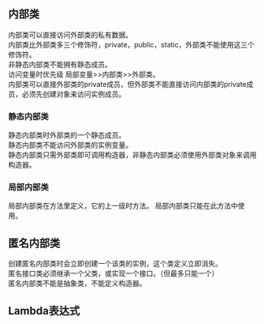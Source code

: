 ## 内部类
  内部类可以直接访问外部类的私有数据。  
  内部类比外部类多三个修饰符，private，public，static，外部类不能使用这三个修饰符。  
  非静态内部类不能拥有静态成员。  
  访问变量时优先级 局部变量>>内部类>>外部类。  
  内部类可以直接外部类的private成员，但外部类不能直接访问内部类的private成员，必须先创建对象来访问实例成员。  
  ### 静态内部类
  静态内部类时外部类的一个静态成员。  
  静态内部类不能访问外部类的实例变量。  
  静态内部类只需外部类即可调用构造器，非静态内部类必须使用外部类对象来调用构造器。  
  ### 局部内部类
  局部内部类在方法里定义，它的上一级时方法。
  局部内部类只能在此方法中使用。  
## 匿名内部类
创建匿名内部类时会立即创建一个该类的实例，这个类定义立即消失。  
匿名接口类必须继承一个父类，或实现一个接口。（但最多只能一个）  
匿名内部类不能是抽象类，不能定义构造器。
## Lambda表达式
